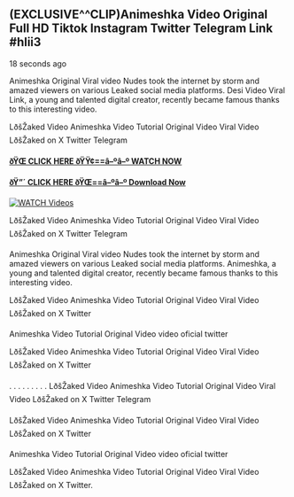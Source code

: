 ## (EXCLUSIVE^^CLIP)Animeshka Video Original Full HD Tiktok Instagram Twitter Telegram Link #hlii3

18 seconds ago

Animeshka Original Viral video Nudes took the internet by storm and amazed viewers on various Leaked social media platforms. Desi Video Viral Link, a young and talented digital creator, recently became famous thanks to this interesting video.

LðšŽaked Video Animeshka Video Tutorial Original Video Viral Video LðšŽaked on X Twitter Telegram

**[ðŸŒ CLICK HERE ðŸŸ¢==â–ºâ–º WATCH NOW](https://clips-mediaa.blogspot.com/2025/02/video-viral-download.html)**

**[ðŸ”´ CLICK HERE ðŸŒ==â–ºâ–º Download Now](https://clips-mediaa.blogspot.com/2025/02/video-viral-download.html)**

[![WATCH Videos](https://i.imgur.com/dJHk4Zq.gif)](https://clips-mediaa.blogspot.com/2025/02/video-viral-download.html)

LðšŽaked Video Animeshka Video Tutorial Original Video Viral Video LðšŽaked on X Twitter Telegram

Animeshka Original Viral video Nudes took the internet by storm and amazed viewers on various Leaked social media platforms. Animeshka, a young and talented digital creator, recently became famous thanks to this interesting video.

LðšŽaked Video Animeshka Video Tutorial Original Video Viral Video LðšŽaked on X Twitter

Animeshka Video Tutorial Original Video video oficial twitter

LðšŽaked Video Animeshka Video Tutorial Original Video Viral Video LðšŽaked on X Twitter

. . . . . . . . . LðšŽaked Video Animeshka Video Tutorial Original Video Viral Video LðšŽaked on X Twitter Telegram

LðšŽaked Video Animeshka Video Tutorial Original Video Viral Video LðšŽaked on X Twitter

Animeshka Video Tutorial Original Video video oficial twitter

LðšŽaked Video Animeshka Video Tutorial Original Video Viral Video LðšŽaked on X Twitter.